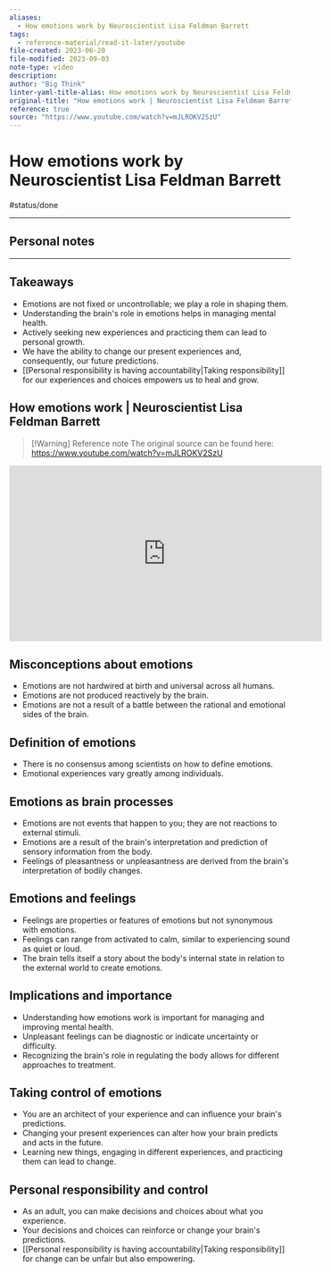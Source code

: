 ```yaml
---
aliases:
  - How emotions work by Neuroscientist Lisa Feldman Barrett
tags:
  - reference-material/read-it-later/youtube
file-created: 2023-06-20
file-modified: 2023-09-03
note-type: video
description: 
author: "Big Think"
linter-yaml-title-alias: How emotions work by Neuroscientist Lisa Feldman Barrett
original-title: "How emotions work | Neuroscientist Lisa Feldman Barrett"
reference: true
source: "https://www.youtube.com/watch?v=mJLROKV2SzU"
---
```


# How emotions work by Neuroscientist Lisa Feldman Barrett

#status/done

---

## Personal notes

---

## Takeaways

- Emotions are not fixed or uncontrollable; we play a role in shaping them.
- Understanding the brain's role in emotions helps in managing mental health.
- Actively seeking new experiences and practicing them can lead to personal growth.
- We have the ability to change our present experiences and, consequently, our future predictions.
- [[Personal responsibility is having accountability|Taking responsibility]] for our experiences and choices empowers us to heal and grow.

## How emotions work | Neuroscientist Lisa Feldman Barrett

> [!Warning] Reference note
> The original source can be found here: https://www.youtube.com/watch?v=mJLROKV2SzU

<iframe width="560" height="315" src="https://www.youtube.com/embed/" title="YouTube video player" frameborder="0" allow="accelerometer; autoplay; clipboard-write; encrypted-media; gyroscope; picture-in-picture" allowfullscreen></iframe>

## Misconceptions about emotions

- Emotions are not hardwired at birth and universal across all humans.
- Emotions are not produced reactively by the brain.
- Emotions are not a result of a battle between the rational and emotional sides of the brain.

## Definition of emotions

- There is no consensus among scientists on how to define emotions.
- Emotional experiences vary greatly among individuals.

## Emotions as brain processes

- Emotions are not events that happen to you; they are not reactions to external stimuli.
- Emotions are a result of the brain's interpretation and prediction of sensory information from the body.
- Feelings of pleasantness or unpleasantness are derived from the brain's interpretation of bodily changes.

## Emotions and feelings

- Feelings are properties or features of emotions but not synonymous with emotions.
- Feelings can range from activated to calm, similar to experiencing sound as quiet or loud.
- The brain tells itself a story about the body's internal state in relation to the external world to create emotions.

## Implications and importance

- Understanding how emotions work is important for managing and improving mental health.
- Unpleasant feelings can be diagnostic or indicate uncertainty or difficulty.
- Recognizing the brain's role in regulating the body allows for different approaches to treatment.

## Taking control of emotions

- You are an architect of your experience and can influence your brain's predictions.
- Changing your present experiences can alter how your brain predicts and acts in the future.
- Learning new things, engaging in different experiences, and practicing them can lead to change.

## Personal responsibility and control

- As an adult, you can make decisions and choices about what you experience.
- Your decisions and choices can reinforce or change your brain's predictions.
- [[Personal responsibility is having accountability|Taking responsibility]] for change can be unfair but also empowering.
